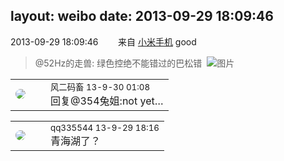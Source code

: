 layout: weibo
date: 2013-09-29 18:09:46
---
<meta name="referrer" content="no-referrer" />

2013-09-29 18:09:46  &nbsp;&nbsp;&nbsp;&nbsp;&nbsp;&nbsp; 来自 <a href="http://app.weibo.com/t/feed/22zMnn" rel="nofollow">小米手机</a>
good
>  @52Hz的走兽: 绿色控绝不能错过的巴松错 ​​​
>  ![图片](https://ww4.sinaimg.cn/large/8beaf773jw1e93fd4p6ruj218g0x6alu.jpg)

<table style="width: 100%;">
  <tr>
    <td style="width: 40px;"><img style="border-radius:50%" src="https://tva3.sinaimg.cn/crop.0.0.639.639.50/6d2a6003jw8f3idy69w2gj20hs0hrt9g.jpg?KID=imgbed,tva&Expires=1624465767&ssig=lDymIYwd4B"></td>
    <td colspan="2"><small>风二码畜 13-9-30 01:08</small><br/>回复@354兔姐:not yet…</td>
  </tr>
</table>

<table style="width: 100%;">
  <tr>
    <td style="width: 40px;"><img style="border-radius:50%" src="https://tva4.sinaimg.cn/crop.0.0.180.180.50/7d25944djw1e8qgp5bmzyj2050050aa8.jpg?KID=imgbed,tva&Expires=1624465767&ssig=esRGTG9I0w"></td>
    <td colspan="2"><small>qq335544 13-9-29 18:16</small><br/>青海湖了？</td>
  </tr>
</table>

